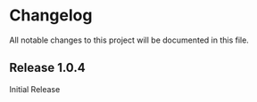 # Changelog

All notable changes to this project will be documented in this file.

## Release 1.0.4

Initial Release
